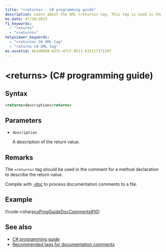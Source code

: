 ```yaml
---
title: "<returns> - C# programming guide"
description: Learn about the XML <returns> tag. This tag is used in the comment for a method declaration to describe the return value.
ms.date: 07/20/2015
f1_keywords:
  - "returns"
  - "<returns>"
helpviewer_keywords:
  - "<returns> C# XML tag"
  - "returns C# XML tag"
ms.assetid: bb2d9958-62fc-47c7-9511-6311171f119f
---
```

# \<returns> (C# programming guide)

## Syntax

```xml
<returns>description</returns>
```

## Parameters

- `description`

  A description of the return value.

## Remarks

The `<returns>` tag should be used in the comment for a method declaration to describe the return value.

Compile with [-doc](../../language-reference/compiler-options/doc-compiler-option.md) to process documentation comments to a file.

## Example

[!code-csharp[csProgGuideDocComments#10](~/samples/snippets/csharp/VS_Snippets_VBCSharp/csProgGuideDocComments/CS/DocComments.cs#10)]

## See also

- [C# programming guide](../index.md)
- [Recommended tags for documentation comments](./recommended-tags-for-documentation-comments.md)
